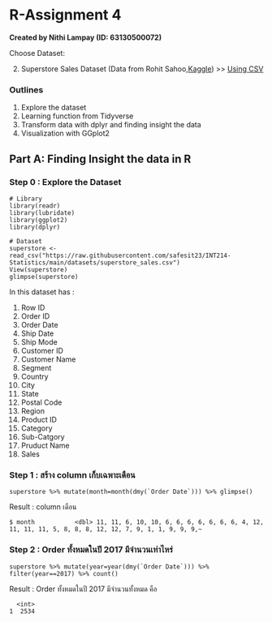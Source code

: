 # R-Assignment 4

**Created by Nithi Lampay (ID: 63130500072)**

Choose Dataset:

2. Superstore Sales Dataset (Data from Rohit Sahoo,[Kaggle](https://www.kaggle.com/rohitsahoo/sales-forecasting)) >> [Using CSV](https://raw.githubusercontent.com/safesit23/INT214-Statistics/main/datasets/superstore_sales.csv)


### Outlines
1. Explore the dataset
2. Learning function from Tidyverse
3. Transform data with dplyr and finding insight the data
4. Visualization with GGplot2

## Part A: Finding Insight the data in R

### Step 0 : Explore the Dataset

```
# Library
library(readr)
library(lubridate)
library(ggplot2)
library(dplyr)

# Dataset
superstore <- read_csv("https://raw.githubusercontent.com/safesit23/INT214-Statistics/main/datasets/superstore_sales.csv")
View(superstore)
glimpse(superstore)
```

In this dataset has :
1. Row ID
2. Order ID
3. Order Date
4. Ship Date
5. Ship Mode
6. Customer ID
7. Customer Name
8. Segment
9. Country
10. City
11. State
12. Postal Code
13. Region
14. Product ID
15. Category
16. Sub-Catgory
17. Pruduct Name
18. Sales


### Step 1 : สร้าง column เก็บเฉพาะเดือน

```
superstore %>% mutate(month=month(dmy(`Order Date`))) %>% glimpse()
```

Result :  column เดือน

```
$ month           <dbl> 11, 11, 6, 10, 10, 6, 6, 6, 6, 6, 6, 6, 4, 12, 11, 11, 11, 5, 8, 8, 8, 12, 12, 7, 9, 1, 1, 9, 9, 9,~
```


### Step 2 : Order ทั้งหมดในปี 2017 มีจำนวนเท่าไหร่

```
superstore %>% mutate(year=year(dmy(`Order Date`))) %>% filter(year==2017) %>% count()
```

Result :  Order ทั้งหมดในปี 2017 มีจำนวนทั้งหมด คือ

```
  <int>
1  2534
```

